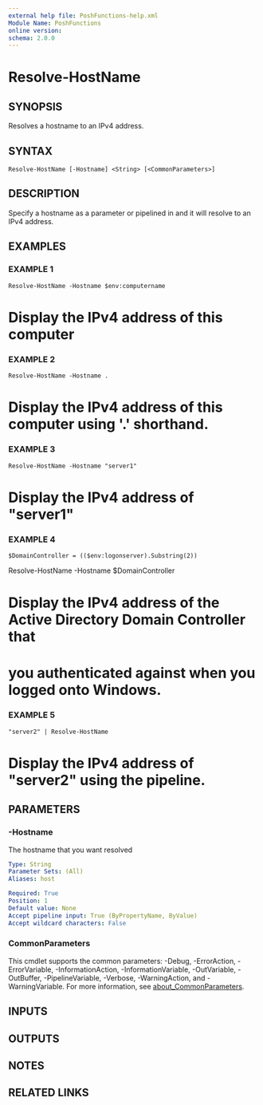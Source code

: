 ```yaml
---
external help file: PoshFunctions-help.xml
Module Name: PoshFunctions
online version:
schema: 2.0.0
---
```


# Resolve-HostName

## SYNOPSIS
Resolves a hostname to an IPv4 address.

## SYNTAX

```
Resolve-HostName [-Hostname] <String> [<CommonParameters>]
```

## DESCRIPTION
Specify a hostname as a parameter or pipelined in and it will resolve to an IPv4 address.

## EXAMPLES

### EXAMPLE 1
```
Resolve-HostName -Hostname $env:computername
```

# Display the IPv4 address of this computer

### EXAMPLE 2
```
Resolve-HostName -Hostname .
```

# Display the IPv4 address of this computer using '.' shorthand.

### EXAMPLE 3
```
Resolve-HostName -Hostname "server1"
```

# Display the IPv4 address of "server1"

### EXAMPLE 4
```
$DomainController = (($env:logonserver).Substring(2))
```

Resolve-HostName -Hostname $DomainController
# Display the IPv4 address of the Active Directory Domain Controller that
# you authenticated against when you logged onto Windows.

### EXAMPLE 5
```
"server2" | Resolve-HostName
```

# Display the IPv4 address of "server2" using the pipeline.

## PARAMETERS

### -Hostname
The hostname that you want resolved

```yaml
Type: String
Parameter Sets: (All)
Aliases: host

Required: True
Position: 1
Default value: None
Accept pipeline input: True (ByPropertyName, ByValue)
Accept wildcard characters: False
```

### CommonParameters
This cmdlet supports the common parameters: -Debug, -ErrorAction, -ErrorVariable, -InformationAction, -InformationVariable, -OutVariable, -OutBuffer, -PipelineVariable, -Verbose, -WarningAction, and -WarningVariable. For more information, see [about_CommonParameters](http://go.microsoft.com/fwlink/?LinkID=113216).

## INPUTS

## OUTPUTS

## NOTES

## RELATED LINKS
